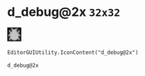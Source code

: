 # d_debug@2x `32x32`
<img src="/img/d_debug.png" width=32 height=32>

``` CSharp
EditorGUIUtility.IconContent("d_debug@2x")
```
```
d_debug@2x
```

